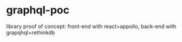 # graphql-poc
library proof of concept: front-end with react+appollo, back-end with grapqhql+rethinkdb
